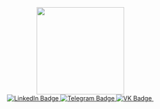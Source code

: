 <div id="header" align="center">
  <img src="https://media.giphy.com/media/v1.Y2lkPTc5MGI3NjExemdvbjdxamoxY2FqbTRnd3RhZ2s3Y3o1cjNkb3B6MzVxNmRqODk4ZyZlcD12MV9pbnRlcm5hbF9naWZfYnlfaWQmY3Q9Zw/2IudUHdI075HL02Pkk/giphy.gif" width="200"/>
</div>

<div id="badges" align="center">
  <a href="https://t.me/Marat_iOS">
    <img src="https://img.shields.io/badge/LinkedIn-blue?style=for-the-badge&logo=linkedin&logoColor=white" alt="LinkedIn Badge"/>
  </a>
  <a href="https://t.me/Marat_iOS">
    <img src="https://img.shields.io/badge/Telegram-blue?style=for-the-badge&logo=telegram&logoColor=white" alt="Telegram Badge"/>
  </a>
  <a href="https://vk.com/id67592488">
    <img src="https://img.shields.io/badge/Вконтакте-blue?style=for-the-badge&logo=vk&logoColor=white" alt="VK Badge"/>
  </a>
    <img src="https://komarev.com/ghpvc/?username=MaratHF&style=flat-square&color=blue" alt=""/>
</div>


